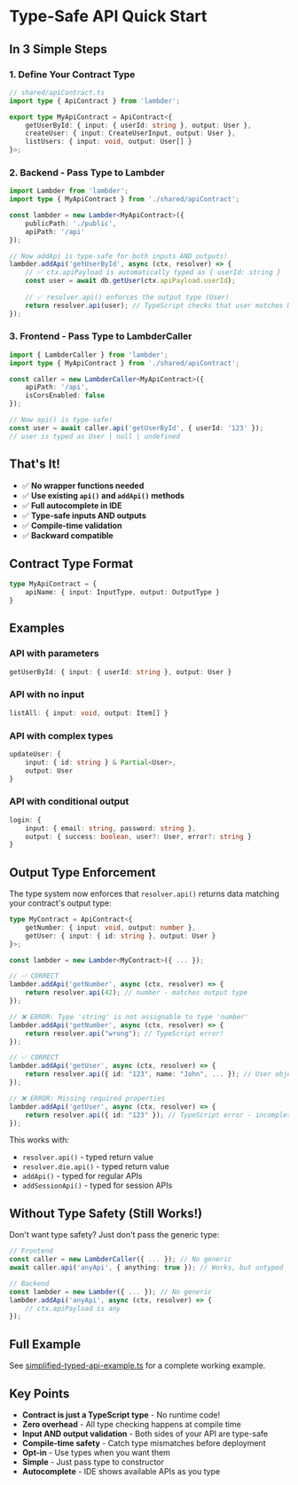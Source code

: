 # Type-Safe API Quick Start

## In 3 Simple Steps

### 1. Define Your Contract Type

```typescript
// shared/apiContract.ts
import type { ApiContract } from 'lambder';

export type MyApiContract = ApiContract<{
    getUserById: { input: { userId: string }, output: User },
    createUser: { input: CreateUserInput, output: User },
    listUsers: { input: void, output: User[] }
}>;
```

### 2. Backend - Pass Type to Lambder

```typescript
import Lambder from 'lambder';
import type { MyApiContract } from './shared/apiContract';

const lambder = new Lambder<MyApiContract>({
    publicPath: './public',
    apiPath: '/api'
});

// Now addApi is type-safe for both inputs AND outputs!
lambder.addApi('getUserById', async (ctx, resolver) => {
    // ✅ ctx.apiPayload is automatically typed as { userId: string }
    const user = await db.getUser(ctx.apiPayload.userId);
    
    // ✅ resolver.api() enforces the output type (User)
    return resolver.api(user); // TypeScript checks that user matches User type!
});
```

### 3. Frontend - Pass Type to LambderCaller

```typescript
import { LambderCaller } from 'lambder';
import type { MyApiContract } from './shared/apiContract';

const caller = new LambderCaller<MyApiContract>({
    apiPath: '/api',
    isCorsEnabled: false
});

// Now api() is type-safe!
const user = await caller.api('getUserById', { userId: '123' });
// user is typed as User | null | undefined
```

## That's It!

- ✅ **No wrapper functions needed**
- ✅ **Use existing `api()` and `addApi()` methods**
- ✅ **Full autocomplete in IDE**
- ✅ **Type-safe inputs AND outputs**
- ✅ **Compile-time validation**
- ✅ **Backward compatible**

## Contract Type Format

```typescript
type MyApiContract = {
    apiName: { input: InputType, output: OutputType }
}
```

## Examples

### API with parameters
```typescript
getUserById: { input: { userId: string }, output: User }
```

### API with no input
```typescript
listAll: { input: void, output: Item[] }
```

### API with complex types
```typescript
updateUser: { 
    input: { id: string } & Partial<User>, 
    output: User 
}
```

### API with conditional output
```typescript
login: { 
    input: { email: string, password: string },
    output: { success: boolean, user?: User, error?: string }
}
```

## Output Type Enforcement

The type system now enforces that `resolver.api()` returns data matching your contract's output type:

```typescript
type MyContract = ApiContract<{
    getNumber: { input: void, output: number },
    getUser: { input: { id: string }, output: User }
}>;

const lambder = new Lambder<MyContract>({ ... });

// ✅ CORRECT
lambder.addApi('getNumber', async (ctx, resolver) => {
    return resolver.api(42); // number - matches output type
});

// ❌ ERROR: Type 'string' is not assignable to type 'number'
lambder.addApi('getNumber', async (ctx, resolver) => {
    return resolver.api("wrong"); // TypeScript error!
});

// ✅ CORRECT
lambder.addApi('getUser', async (ctx, resolver) => {
    return resolver.api({ id: "123", name: "John", ... }); // User object
});

// ❌ ERROR: Missing required properties
lambder.addApi('getUser', async (ctx, resolver) => {
    return resolver.api({ id: "123" }); // TypeScript error - incomplete User!
});
```

This works with:
- `resolver.api()` - typed return value
- `resolver.die.api()` - typed return value
- `addApi()` - typed for regular APIs
- `addSessionApi()` - typed for session APIs

## Without Type Safety (Still Works!)

Don't want type safety? Just don't pass the generic type:

```typescript
// Frontend
const caller = new LambderCaller({ ... }); // No generic
await caller.api('anyApi', { anything: true }); // Works, but untyped

// Backend
const lambder = new Lambder({ ... }); // No generic
lambder.addApi('anyApi', async (ctx, resolver) => {
    // ctx.apiPayload is any
});
```

## Full Example

See [simplified-typed-api-example.ts](../examples/simplified-typed-api-example.ts) for a complete working example.

## Key Points

- **Contract is just a TypeScript type** - No runtime code!
- **Zero overhead** - All type checking happens at compile time
- **Input AND output validation** - Both sides of your API are type-safe
- **Compile-time safety** - Catch type mismatches before deployment
- **Opt-in** - Use types when you want them
- **Simple** - Just pass type to constructor
- **Autocomplete** - IDE shows available APIs as you type
